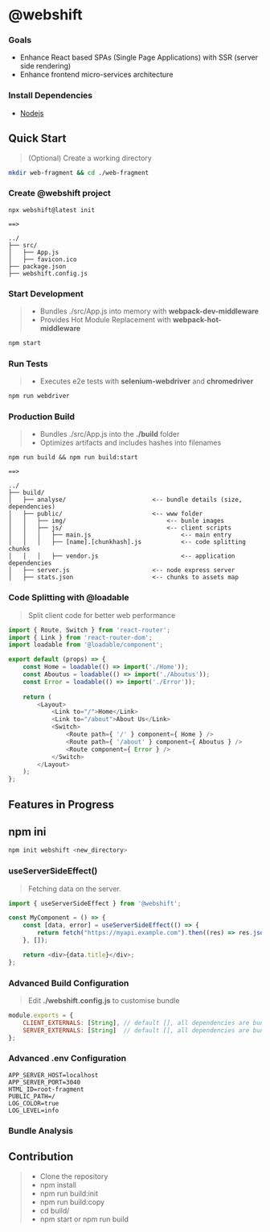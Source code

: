 # @webshift

### Goals
* Enhance React based SPAs (Single Page Applications) with SSR (server side rendering)
* Enhance frontend micro-services architecture

### Install Dependencies

* [Nodejs](https://nodejs.org/en/download/)

## Quick Start

> (Optional) Create a working directory
```bash
mkdir web-fragment && cd ./web-fragment
```

### Create @webshift project

```text
npx webshift@latest init

==>

../
├── src/
│   ├── App.js
│   ├── favicon.ico
├── package.json
├── webshift.config.js
```

### Start Development
> 
> * Bundles ./src/App.js into memory with **webpack-dev-middleware**
> * Provides Hot Module Replacement with **webpack-hot-middleware**

```bash
npm start
```

### Run Tests
> 
> * Executes e2e tests with **selenium-webdriver** and **chromedriver**

```bash
npm run webdriver
```

### Production Build
>
> * Bundles ./src/App.js into the **./build** folder
> * Optimizes artifacts and includes hashes into filenames


```test
npm run build && npm run build:start

==>

../
├── build/
│   ├── analyse/                        <-- bundle details (size, dependencies)
│   ├── public/                         <-- www folder
│   │   ├── img/                            <-- bunle images
│   │   ├── js/                             <-- client scripts
│   │   │   ├── main.js                         <-- main entry
│   │   │   ├── [name].[chunkhash].js           <-- code splitting chunks
│   │   │   ├── vendor.js                       <-- application dependencies
│   ├── server.js                       <-- node express server
│   ├── stats.json                      <-- chunks to assets map
```

### Code Splitting with @loadable
> Split client code for better web performance
>

```javascript
import { Route, Switch } from 'react-router';
import { Link } from 'react-router-dom';
import loadable from '@loadable/component';

export default (props) => {
    const Home = loadable(() => import('./Home'));
    const Aboutus = loadable(() => import('./Aboutus'));
    const Error = loadable(() => import('./Error'));
    
    return (
        <Layout>
            <Link to="/">Home</Link>
            <Link to="/about">About Us</Link>
            <Switch>
                <Route path={ '/' } component={ Home } />
                <Route path={ '/about' } component={ Aboutus } />
                <Route component={ Error } />
            </Switch>
        </Layout>
    );
};
```

## Features in Progress

## npm ini

```bash
npm init webshift <new_directory>
```

### useServerSideEffect()
> Fetching data on the server.

```javascript
import { useServerSideEffect } from '@webshift';

const MyComponent = () => {
    const [data, error] = useServerSideEffect(() => {
        return fetch("https://myapi.example.com").then((res) => res.json());
    }, []);

    return <div>{data.title}</div>;
};
```

### Advanced Build Configuration
>
> Edit **./webshift.config.js** to customise bundle

```javascript
module.exports = {
    CLIENT_EXTERNALS: [String], // default [], all dependencies are bundled
    SERVER_EXTERNALS: [String]  // default [], all dependencies are bundled
};
```

### Advanced .env Configuration
```text
APP_SERVER_HOST=localhost
APP_SERVER_PORT=3040
HTML_ID=root-fragment
PUBLIC_PATH=/
LOG_COLOR=true
LOG_LEVEL=info
```

### Bundle Analysis

## Contribution

> * Clone the repository
> * npm install
> * npm run build:init
> * npm run build:copy
> * cd build/
> * npm start or npm run build